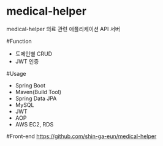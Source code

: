 # medical-helper
medical-helper 의료 관련 애플리케이션 API 서버


#Function
- 도메인별 CRUD
- JWT 인증

#Usage
- Spring Boot
- Maven(Build Tool)
- Spring Data JPA
- MySQL
- JWT
- AOP
- AWS EC2, RDS

#Front-end
https://github.com/shin-ga-eun/medical-helper
